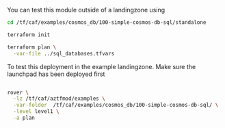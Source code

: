 You can test this module outside of a landingzone using

```bash
cd /tf/caf/examples/cosmos_db/100-simple-cosmos-db-sql/standalone

terraform init

terraform plan \
  -var-file ../sql_databases.tfvars


```

To test this deployment in the example landingzone. Make sure the launchpad has been deployed first

```bash

rover \
  -lz /tf/caf/aztfmod/examples \
  -var-folder  /tf/caf/examples/cosmos_db/100-simple-cosmos-db-sql/ \
  -level level1 \
  -a plan

```